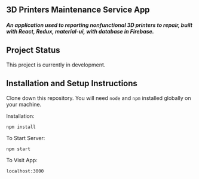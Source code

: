 ## 3D Printers Maintenance Service App


##### An application used to reporting nonfunctional 3D printers to repair, built with React, Redux, material-ui, with database in Firebase.


## Project Status
This project is currently in development.

## Installation and Setup Instructions


Clone down this repository. You will need `node` and `npm` installed globally on your machine.  

Installation:

`npm install`  

To Start Server:

`npm start`  

To Visit App:

`localhost:3000`  
 
